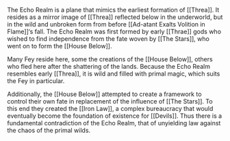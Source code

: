 The Echo Realm is a plane that mimics the earliest formation of [[Threa]]. It resides as a mirror image of [[Threa]] reflected below in the underworld, but in the wild and unbroken form from before [[Ad-atant Exalts Volition in Flame]]‘s fall. The Echo Realm was first formed by early [[Thrae]] gods who wished to find independence from the fate woven by [[The Stars]], who went on to form the [[House Below]]. 

Many Fey reside here, some the creations of the [[House Below]], others who fled here after the shattering of the lands. Because the Echo Realm resembles early [[Threa]], it is wild and filled with primal magic, which suits the Fey in particular.

Additionally, the [[House Below]] attempted to create a framework to control their own fate in replacement of the influence of [[The Stars]]. To this end they created the [[Iron Law]], a complex bureaucracy that would eventually become the foundation of existence for [[Devils]]. Thus there is a fundamental contradiction of the Echo Realm, that of unyielding law against the chaos of the primal wilds. 